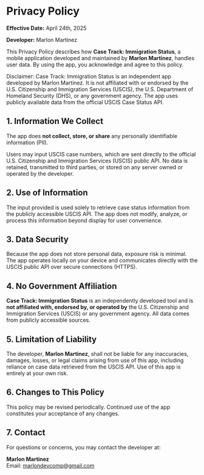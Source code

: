 # Privacy Policy

**Effective Date:** April 24th, 2025

**Developer:** Marlon Martinez

This Privacy Policy describes how **Case Track: Immigration Status**, a mobile application developed and maintained by **Marlon Martinez**, handles user data. By using the app, you acknowledge and agree to this policy.

Disclaimer: Case Track: Immigration Status is an independent app developed by Marlon Martinez. It is not affiliated with or endorsed by the U.S. Citizenship and Immigration Services (USCIS), the U.S. Department of Homeland Security (DHS), or any government agency. The app uses publicly available data from the official USCIS Case Status API.

## 1. Information We Collect

The app does **not collect, store, or share** any personally identifiable information (PII).

Users may input USCIS case numbers, which are sent directly to the official U.S. Citizenship and Immigration Services (USCIS) public API. No data is retained, transmitted to third parties, or stored on any server owned or operated by the developer.

## 2. Use of Information

The input provided is used solely to retrieve case status information from the publicly accessible USCIS API. The app does not modify, analyze, or process this information beyond display for user convenience.

## 3. Data Security

Because the app does not store personal data, exposure risk is minimal. The app operates locally on your device and communicates directly with the USCIS public API over secure connections (HTTPS).

## 4. No Government Affiliation

**Case Track: Immigration Status** is an independently developed tool and is **not affiliated with, endorsed by, or operated by** the U.S. Citizenship and Immigration Services (USCIS) or any government agency. All data comes from publicly accessible sources.

## 5. Limitation of Liability

The developer, **Marlon Martinez**, shall not be liable for any inaccuracies, damages, losses, or legal claims arising from use of this app, including reliance on case data retrieved from the USCIS API. Use of this app is entirely at your own risk.

## 6. Changes to This Policy

This policy may be revised periodically. Continued use of the app constitutes your acceptance of any changes.

## 7. Contact

For questions or concerns, you may contact the developer at:

**Marlon Martinez**  
Email: marlondevcomp@gmail.com
